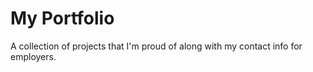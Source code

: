 # My Portfolio

A collection of projects that I'm proud of along with my contact info for employers.